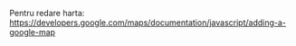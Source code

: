 Pentru redare harta: 
https://developers.google.com/maps/documentation/javascript/adding-a-google-map
